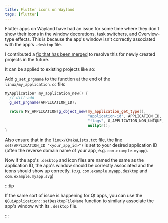 ```yaml
---
title: Flutter icons on Wayland
tags: [flutter]
---
```


Flutter apps on Wayland have had an issue for some time where they don't show
their icons in the window decorations, task switchers, and Overview-type
effects. This is because the app's window isn't correctly associated with the 
app's `.desktop` file.

<!-- truncate -->

I contributed a 
[fix that has been merged](https://github.com/flutter/flutter/pull/154522) to
resolve this for newly created projects in the future.

It can be applied to existing projects like so:

Add `g_set_prgname` to the function at the end of the `linux/my_application.cc`
file:

```cpp
MyApplication* my_application_new() {
  // diff-add
  g_set_prgname(APPLICATION_ID);

  return MY_APPLICATION(g_object_new(my_application_get_type(),
                                     "application-id", APPLICATION_ID,
                                     "flags", G_APPLICATION_NON_UNIQUE,
                                     nullptr));
}
```

Also ensure that in the `linux/CMakeLists.txt` file, the line
`set(APPLICATION_ID "<your_app_id>")` is set to your desired application ID
(often the reverse domain name of your app, e.g. `com.example.myapp`).

Now if the app's `.desktop` and icon files are named the same as the 
application ID, the app's window should be correctly associated and the icons 
should show up correctly. (e.g. `com.example.myapp.desktop` and 
`com.example.myapp.svg`)

:::tip

If the same sort of issue is happening for Qt apps, you can use the 
`QGuiApplication::setDesktopFileName` function to similarly associate the 
app's window with its `.desktop` file.

:::

